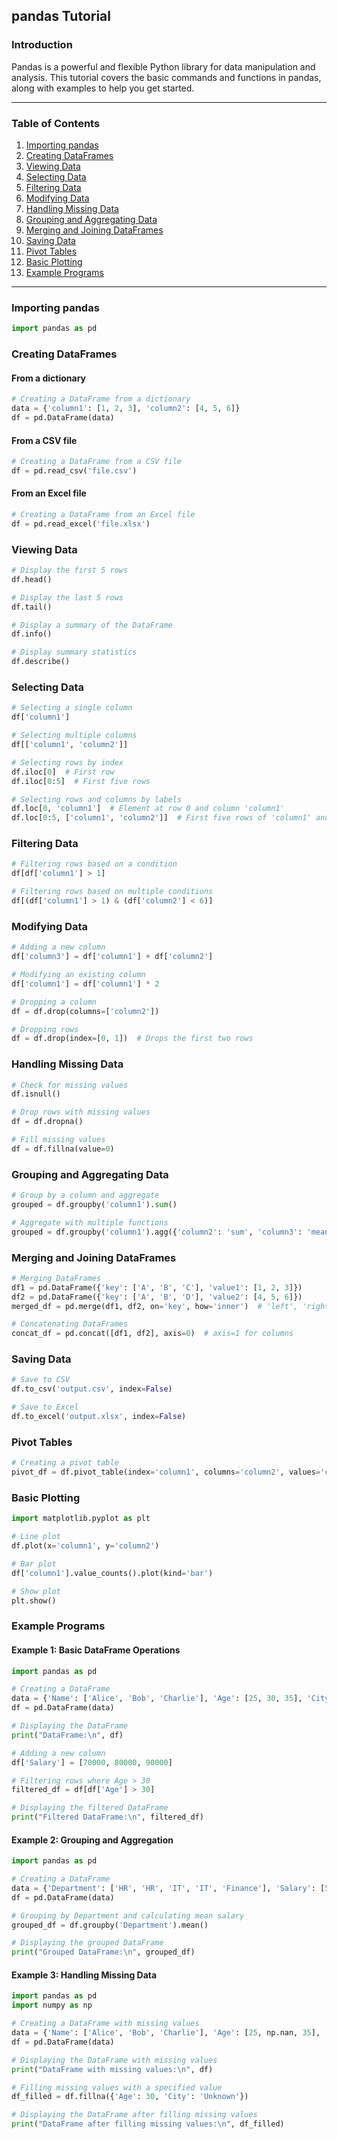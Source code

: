 ## pandas Tutorial

### Introduction
Pandas is a powerful and flexible Python library for data manipulation and analysis. This tutorial covers the basic commands and functions in pandas, along with examples to help you get started.

---

### Table of Contents
1. [Importing pandas](#importing-pandas)
2. [Creating DataFrames](#creating-dataframes)
3. [Viewing Data](#viewing-data)
4. [Selecting Data](#selecting-data)
5. [Filtering Data](#filtering-data)
6. [Modifying Data](#modifying-data)
7. [Handling Missing Data](#handling-missing-data)
8. [Grouping and Aggregating Data](#grouping-and-aggregating-data)
9. [Merging and Joining DataFrames](#merging-and-joining-dataframes)
10. [Saving Data](#saving-data)
11. [Pivot Tables](#pivot-tables)
12. [Basic Plotting](#basic-plotting)
13. [Example Programs](#example-programs)

---

### Importing pandas
```python
import pandas as pd
```

### Creating DataFrames

#### From a dictionary
```python
# Creating a DataFrame from a dictionary
data = {'column1': [1, 2, 3], 'column2': [4, 5, 6]}
df = pd.DataFrame(data)
```

#### From a CSV file
```python
# Creating a DataFrame from a CSV file
df = pd.read_csv('file.csv')
```

#### From an Excel file
```python
# Creating a DataFrame from an Excel file
df = pd.read_excel('file.xlsx')
```

### Viewing Data
```python
# Display the first 5 rows
df.head()

# Display the last 5 rows
df.tail()

# Display a summary of the DataFrame
df.info()

# Display summary statistics
df.describe()
```

### Selecting Data
```python
# Selecting a single column
df['column1']

# Selecting multiple columns
df[['column1', 'column2']]

# Selecting rows by index
df.iloc[0]  # First row
df.iloc[0:5]  # First five rows

# Selecting rows and columns by labels
df.loc[0, 'column1']  # Element at row 0 and column 'column1'
df.loc[0:5, ['column1', 'column2']]  # First five rows of 'column1' and 'column2'
```

### Filtering Data
```python
# Filtering rows based on a condition
df[df['column1'] > 1]

# Filtering rows based on multiple conditions
df[(df['column1'] > 1) & (df['column2'] < 6)]
```

### Modifying Data
```python
# Adding a new column
df['column3'] = df['column1'] + df['column2']

# Modifying an existing column
df['column1'] = df['column1'] * 2

# Dropping a column
df = df.drop(columns=['column2'])

# Dropping rows
df = df.drop(index=[0, 1])  # Drops the first two rows
```

### Handling Missing Data
```python
# Check for missing values
df.isnull()

# Drop rows with missing values
df = df.dropna()

# Fill missing values
df = df.fillna(value=0)
```

### Grouping and Aggregating Data
```python
# Group by a column and aggregate
grouped = df.groupby('column1').sum()

# Aggregate with multiple functions
grouped = df.groupby('column1').agg({'column2': 'sum', 'column3': 'mean'})
```

### Merging and Joining DataFrames
```python
# Merging DataFrames
df1 = pd.DataFrame({'key': ['A', 'B', 'C'], 'value1': [1, 2, 3]})
df2 = pd.DataFrame({'key': ['A', 'B', 'D'], 'value2': [4, 5, 6]})
merged_df = pd.merge(df1, df2, on='key', how='inner')  # 'left', 'right', 'outer'

# Concatenating DataFrames
concat_df = pd.concat([df1, df2], axis=0)  # axis=1 for columns
```

### Saving Data
```python
# Save to CSV
df.to_csv('output.csv', index=False)

# Save to Excel
df.to_excel('output.xlsx', index=False)
```

### Pivot Tables
```python
# Creating a pivot table
pivot_df = df.pivot_table(index='column1', columns='column2', values='column3', aggfunc='mean')
```

### Basic Plotting
```python
import matplotlib.pyplot as plt

# Line plot
df.plot(x='column1', y='column2')

# Bar plot
df['column1'].value_counts().plot(kind='bar')

# Show plot
plt.show()
```

### Example Programs

#### Example 1: Basic DataFrame Operations
```python
import pandas as pd

# Creating a DataFrame
data = {'Name': ['Alice', 'Bob', 'Charlie'], 'Age': [25, 30, 35], 'City': ['New York', 'Los Angeles', 'Chicago']}
df = pd.DataFrame(data)

# Displaying the DataFrame
print("DataFrame:\n", df)

# Adding a new column
df['Salary'] = [70000, 80000, 90000]

# Filtering rows where Age > 30
filtered_df = df[df['Age'] > 30]

# Displaying the filtered DataFrame
print("Filtered DataFrame:\n", filtered_df)
```

#### Example 2: Grouping and Aggregation
```python
import pandas as pd

# Creating a DataFrame
data = {'Department': ['HR', 'HR', 'IT', 'IT', 'Finance'], 'Salary': [50000, 60000, 75000, 85000, 65000]}
df = pd.DataFrame(data)

# Grouping by Department and calculating mean salary
grouped_df = df.groupby('Department').mean()

# Displaying the grouped DataFrame
print("Grouped DataFrame:\n", grouped_df)
```

#### Example 3: Handling Missing Data
```python
import pandas as pd
import numpy as np

# Creating a DataFrame with missing values
data = {'Name': ['Alice', 'Bob', 'Charlie'], 'Age': [25, np.nan, 35], 'City': ['New York', 'Los Angeles', np.nan]}
df = pd.DataFrame(data)

# Displaying the DataFrame with missing values
print("DataFrame with missing values:\n", df)

# Filling missing values with a specified value
df_filled = df.fillna({'Age': 30, 'City': 'Unknown'})

# Displaying the DataFrame after filling missing values
print("DataFrame after filling missing values:\n", df_filled)
```



